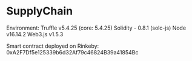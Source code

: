 # SupplyChain
Environment: Truffle v5.4.25 (core: 5.4.25) Solidity - 0.8.1 (solc-js) Node v16.14.2 Web3.js v1.5.3

Smart contract deployed on Rinkeby: 0xA2F7Df5e125339b6d32Af79c46824B39a41854Bc
